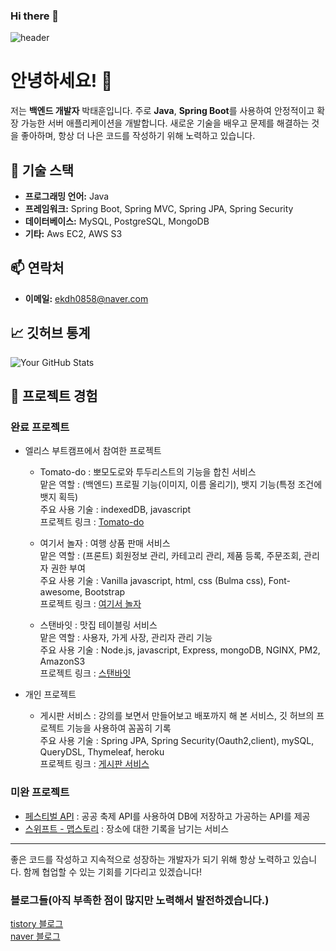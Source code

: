 ### Hi there 👋
![header](https://capsule-render.vercel.app/api?type=waving&color=gradient&height=300&section=header&text=Backend%20Developer&fontSize=90)
<!--
**ekdh0858/ekdh0858** is a ✨ _special_ ✨ repository because its `README.md` (this file) appears on your GitHub profile.

Here are some ideas to get you started:

- 🔭 I’m currently working on ...
- 🌱 I’m currently learning ...
- 👯 I’m looking to collaborate on ...
- 🤔 I’m looking for help with ...
- 💬 Ask me about ...
- 📫 How to reach me: ...
- 😄 Pronouns: ...
- ⚡ Fun fact: ...
-->
# 안녕하세요! 👋

저는 **백엔드 개발자** 박태훈입니다. 주로 **Java**, **Spring Boot**를 사용하여 안정적이고 확장 가능한 서버 애플리케이션을 개발합니다. 새로운 기술을 배우고 문제를 해결하는 것을 좋아하며, 항상 더 나은 코드를 작성하기 위해 노력하고 있습니다.

## 🔧 기술 스택

- **프로그래밍 언어:** Java
- **프레임워크:** Spring Boot, Spring MVC, Spring JPA, Spring Security
- **데이터베이스:** MySQL, PostgreSQL, MongoDB
- **기타:**  Aws EC2, AWS S3


## 📫 연락처

- **이메일:** ekdh0858@naver.com

## 📈 깃허브 통계

![Your GitHub Stats](https://github-readme-stats.vercel.app/api?username=ekdh0858&show_icons=true&theme=radical)


## 🌟 프로젝트 경험

### 완료 프로젝트 

- 엘리스 부트캠프에서 참여한 프로젝트
  - Tomato-do : 뽀모도로와 투두리스트의 기능을 합친 서비스 <br/>
    맡은 역할 : (백엔드) 프로필 기능(이미지, 이름 올리기), 뱃지 기능(특정 조건에 뱃지 획득)<br/>
    주요 사용 기술 : indexedDB, javascript<br/>
    프로젝트 링크 : [Tomato-do](https://github.com/HAPPY-JM/Tomato-do)
    
  - 여기서 놀자 : 여행 상품 판매 서비스<br/>
    맡은 역할 : (프론트) 회원정보 관리, 카테고리 관리, 제품 등록, 주문조회, 관리자 권한 부여<br/>
    주요 사용 기술 : Vanilla javascript, html, css (Bulma css), Font-awesome, Bootstrap<br/>
    프로젝트 링크 : [여기서 놀자](https://kdt-gitlab.elice.io/sw_track/class_02_busan/web_project/team3/shopping-mall)

  - 스탠바잇 : 맛집 테이블링 서비스<br/>
    맡은 역할 : 사용자, 가게 사장, 관리자 관리 기능<br/>
    주요 사용 기술 : Node.js, javascript, Express, mongoDB, NGINX, PM2, AmazonS3<br/>
    프로젝트 링크 : [스탠바잇](https://kdt-gitlab.elice.io/sw_track/class_02_busan/web_project_2/team2/project-template)

- 개인 프로젝트
  - 게시판 서비스 : 강의를 보면서 만들어보고 배포까지 해 본 서비스, 깃 허브의 프로젝트 기능을 사용하여 꼼꼼히 기록<br/>
    주요 사용 기술 : Spring JPA, Spring Security(Oauth2,client), mySQL, QueryDSL, Thymeleaf, heroku<br/>
    프로젝트 링크 : [게시판 서비스](https://github.com/ekdh0858/PROJECT_BOARD)<br/>
    
### 미완 프로젝트 
  - [페스티벌 API](https://github.com/ekdh0858/festival) : 공공 축제 API를 사용하여 DB에 저장하고 가공하는 API를 제공<br/>
  - [스위프트 - 맵스토리](https://github.com/orgs/Map-Story/repositories) : 장소에 대한 기록을 남기는 서비스<br/>


---

좋은 코드를 작성하고 지속적으로 성장하는 개발자가 되기 위해 항상 노력하고 있습니다. 함께 협업할 수 있는 기회를 기다리고 있겠습니다!<br/>

### 블로그들(아직 부족한 점이 많지만 노력해서 발전하겠습니다.)
[tistory 블로그](https://taehun0858.tistory.com/)<br/>
[naver 블로그](https://blog.naver.com/ekdh0858) 



